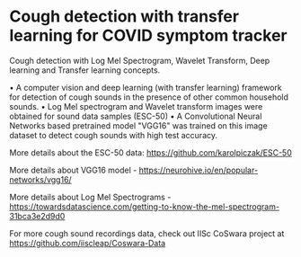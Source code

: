 # Cough detection with transfer learning for COVID symptom tracker
 Cough detection with Log Mel Spectrogram, Wavelet Transform, Deep learning and Transfer learning concepts.
 
•	A computer vision and deep learning (with transfer learning) framework for detection of cough sounds in the presence of other common household sounds. 
•	Log Mel spectrogram and Wavelet transform images were obtained for sound data samples (ESC-50)
•	A Convolutional Neural Networks based pretrained model "VGG16" was trained on this image dataset to detect cough sounds with high test accuracy. 
  
More details about the ESC-50 data: https://github.com/karolpiczak/ESC-50

More details about VGG16 model - https://neurohive.io/en/popular-networks/vgg16/

More details about Log Mel Spectrograms - https://towardsdatascience.com/getting-to-know-the-mel-spectrogram-31bca3e2d9d0

For more cough sound recordings data, check out IISc CoSwara project at https://github.com/iiscleap/Coswara-Data



